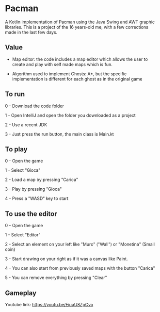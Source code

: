 # Pacman
 A Kotlin implementation of Pacman using the Java Swing and AWT graphic libraries.
 This is a project of the 16 years-old me, with a few corrections made in the last few days. 

## Value
- Map editor: the code includes a map editor which allows the user to create and play with self made maps which is fun.

- Algorithm used to implement Ghosts: A*, but the specific implementation is different for each ghost as in the original game

## To run
0 - Download the code folder

1 - Open IntelliJ and open the folder you downloaded as a project

2 - Use a recent JDK

3 - Just press the run button, the main class is Main.kt

## To play
0 - Open the game

1 - Select "Gioca"

2 - Load a map by pressing "Carica"

3 - Play by pressing "Gioca"

4 - Press a "WASD" key to start

## To use the editor
0 - Open the game

1 - Select "Editor"

2 - Select an element on your left like "Muro" ("Wall") or "Monetina" (Small coin)

3 - Start drawing on your right as if it was a canvas like Paint.

4 - You can also start from previously saved maps with the button "Carica"

5 - You can remove everything by pressing "Clear"

## Gameplay
Youtube link: https://youtu.be/EiuaU8ZpCvo
